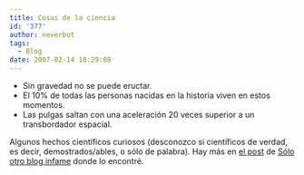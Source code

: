 ```yaml
---
title: Cosas de la ciencia
id: '377'
author: neverbot
tags:
  - Blog
date: 2007-02-14 18:29:08
---
```


*   Sin gravedad no se puede eructar.
*   El 10% de todas las personas nacidas en la historia viven en estos momentos.
*   Las pulgas saltan con una aceleración 20 veces superior a un transbordador espacial.

Algunos hechos científicos curiosos (desconozco si científicos de verdad, es decir, demostrados/ables, o sólo de palabra). Hay más en [el post](http://solo.infames.org/100-hechos-cientificos-curiosos/) de [Sólo otro blog infame](http://solo.infames.org/) donde lo encontré.